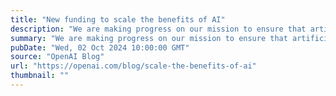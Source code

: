 ```yaml
---
title: "New funding to scale the benefits of AI"
description: "We are making progress on our mission to ensure that artificial general intelligence benefits all of humanity."
summary: "We are making progress on our mission to ensure that artificial general intelligence benefits all of humanity."
pubDate: "Wed, 02 Oct 2024 10:00:00 GMT"
source: "OpenAI Blog"
url: "https://openai.com/blog/scale-the-benefits-of-ai"
thumbnail: ""
---
```


